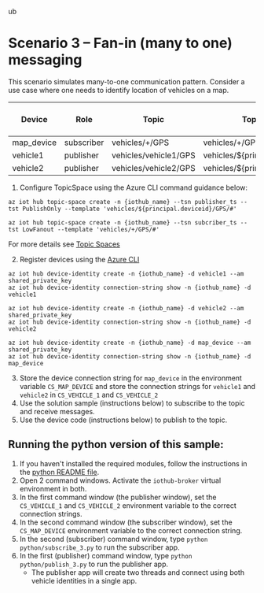 ub
# Scenario 3 – Fan-in (many to one) messaging

This scenario simulates many-to-one communication pattern. Consider a use case where one needs to identify location of vehicles on a map.

| Device | Role| Topic | Topic Template | Topic Space Type|
| -------- | --------------- |---------- |---------- |---------- |
| map_device | subscriber | vehicles/+/GPS | vehicles/+/GPS/# | LowFanout|
| vehicle1 | publisher | vehicles/vehicle1/GPS | vehicles/${principal.deviceid}/GPS/# | PublishOnly|
| vehicle2 | publisher | vehicles/vehicle2/GPS | vehicles/${principal.deviceid}/GPS/# | PublishOnly|

1. Configure TopicSpace using the Azure CLI command guidance below:

 ```azurecli
az iot hub topic-space create -n {iothub_name} --tsn publisher_ts --tst PublishOnly --template 'vehicles/${principal.deviceid}/GPS/#'

az iot hub topic-space create -n {iothub_name} --tsn subcriber_ts --tst LowFanout --template 'vehicles/+/GPS/#'
```

  For more details see [Topic Spaces](https://github.com/Azure/IoTHubMQTTBrokerPreviewSamples#topic-spaces)

2. Register devices using the [Azure CLI](https://docs.microsoft.com/cli/azure/iot/hub/device-identity?view=azure-cli-latest#az_iot_hub_device_identity_create)

```azure cli
az iot hub device-identity create -n {iothub_name} -d vehicle1 --am shared_private_key
az iot hub device-identity connection-string show -n {iothub_name} -d vehicle1

az iot hub device-identity create -n {iothub_name} -d vehicle2 --am shared_private_key
az iot hub device-identity connection-string show -n {iothub_name} -d vehicle2

az iot hub device-identity create -n {iothub_name} -d map_device --am shared_private_key
az iot hub device-identity connection-string show -n {iothub_name} -d map_device
```

3. Store the device connection string for `map_device` in the environment variable `CS_MAP_DEVICE` and store the connection strings for `vehicle1` and `vehicle2` in `CS_VEHICLE_1` and `CS_VEHICLE_2`
4. Use the solution sample (instructions below) to subscribe to the topic and receive messages.
5. Use the device code (instructions below) to publish to the topic.

## Running the python version of this sample:

1. If you haven't installed the required modules, follow the instructions in the [python README file](../python/README.md).
2. Open 2 command windows.  Activate the `iothub-broker` virtual environment in both.
3. In the first command window (the publisher window), set the `CS_VEHICLE_1` and `CS_VEHICLE_2`  environment variable to the correct connection strings.
4. In the second command window (the subscriber window), set the `CS_MAP_DEVICE` environment variable to the correct connection string.
5. In the second (subscriber) command window, type `python python/subscribe_3.py` to run the subscriber app.
6. In the first (publisher) command window, type `python python/publish_3.py` to run the publisher app.
    * The publisher app will create two threads and connect using both vehicle identities in a single app.

